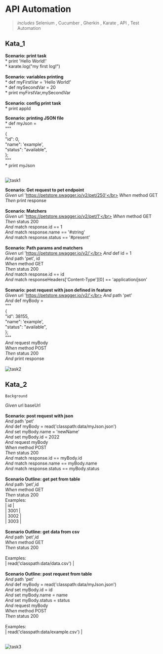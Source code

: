 # API Automation
>*includes* Selenium , Cucumber , Gherkin , Karate , API , Test Automation
  ## Kata_1
   **Scenario: print task**</br>
      * print 'Hello World!'</br>
      * karate.log("my first log!")</br>
 </br>
  **Scenario: variables printing**</br>
      * def myFirstVar = 'Hello World!'</br>
      * def mySecondVar = 20</br>
      * print myFirstVar,mySecondVar</br>
 </br>
  **Scenario: config print task**</br>
      * print appId</br>

  **Scenario: printing JSON file**</br>
      * def myJson =</br>
       """</br>
           {</br>
           "id": 0,</br>
           "name": 'example',</br>
           "status": "available",</br>
       };</br>
       """</br>
      * print myJson </br>
    </br>
  
![task1](https://user-images.githubusercontent.com/88919177/145682652-15206dcb-bfa7-4eda-9e19-bc73c78a13ed.gif)


   **Scenario: Get request to pet endpoint**</br>
     *Given* url 'https://petstore.swagger.io/v2/pet/250'</br>
     *When* method GET</br>
     *Then* print response</br>
</br>
   **Scenario: Matchers**</br>
     *Given* url 'https://petstore.swagger.io/v2/pet/1'</br>
     *When* method GET</br>
     *Then* status 200</br>
     *And* match response.id == 1</br>
     *And* match response.name == '#string'</br>
     *And* match response.status == '#present'</br>
</br>
   **Scenario: Path params and matchers**</br>
     *Given* url 'https://petstore.swagger.io/v2/'</br>
     *And* def id = 1</br>
     *And* path 'pet', id</br>
     *When* method GET</br>
     *Then* status 200</br>
     *And* match response.id == id</br>
     *And* match responseHeaders['Content-Type'][0] == 'application/json'</br>
</br>
   **Scenario: post request with json defined in feature**</br>
     *Given* url 'https://petstore.swagger.io/v2/'</br>
     *And* path 'pet'</br>
     *And* def myBody =</br>
      """</br>
          {</br>
          "id": 38155,</br>
          "name": 'example',</br>
          "status": "available",</br>
        };</br>
      """</br>
     *And* request myBody</br>
     *When* method POST</br>
     *Then* status 200</br>
     *And* print response</br>
</br>
![task2](https://user-images.githubusercontent.com/88919177/145683936-8da60236-1c72-4912-9e62-d657fcbde87a.gif)
</br>
  ## Kata_2
    Background
   *Given* url baseUrl</br>
</br>
  **Scenario: post request with json**</br>
    *And* path 'pet'</br>
    *And* def myBody = read('classpath:data/myJson.json')</br>
    *And* set myBody.name = 'newName'</br>
    *And* set myBody.id = 2022</br>
    *And* request myBody</br>
    *When* method POST</br>
    *Then* status 200</br>
    *And* match response.id == myBody.id</br>
    *And* match response.name == myBody.name</br>
    *And* match response.status == myBody.status</br>
</br>
  **Scenario Outline: get pet from table**</br>
    *And* path 'pet',id</br>
    *When* method GET</br>
    *Then* status 200</br>
    Examples:</br>
      | id   |</br>
      | 3001 |</br>
      | 3002 |</br>
      | 3003 |</br>
</br>
  **Scenario Outline: get data from csv**</br>
    *And* path 'pet',id</br>
    *When* method GET</br>
    *Then* status 200</br>
</br>
    Examples:</br>
    | read('classpath:data/data.csv') |</br>
</br>
  **Scenario Outline: post request from table**</br>
    *And* path 'pet'</br>
    *And* def myBody = read('classpath:data/myJson.json')</br>
    *And* set myBody.id = id</br>
    *And* set myBody.name = name</br>
    *And* set myBody.status = status</br>
    *And* request myBody</br>
    *When* method POST</br>
    *Then* status 200</br>
</br>
    Examples:</br>
      | read('classpath:data/example.csv') |</br>
      </br>
      
![task3](https://user-images.githubusercontent.com/88919177/145688684-9a0f9c5e-8b4d-4995-8f3c-13aa91becf0f.gif)
